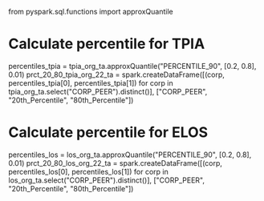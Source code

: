 from pyspark.sql.functions import approxQuantile

# Calculate percentile for TPIA
percentiles_tpia = tpia_org_ta.approxQuantile("PERCENTILE_90", [0.2, 0.8], 0.01)
prct_20_80_tpia_org_22_ta = spark.createDataFrame([(corp, percentiles_tpia[0], percentiles_tpia[1]) for corp in tpia_org_ta.select("CORP_PEER").distinct()],
                                                  ["CORP_PEER", "20th_Percentile", "80th_Percentile"])

# Calculate percentile for ELOS
percentiles_los = los_org_ta.approxQuantile("PERCENTILE_90", [0.2, 0.8], 0.01)
prct_20_80_los_org_22_ta = spark.createDataFrame([(corp, percentiles_los[0], percentiles_los[1]) for corp in los_org_ta.select("CORP_PEER").distinct()],
                                                  ["CORP_PEER", "20th_Percentile", "80th_Percentile"])
